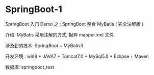 # SpringBoot-1
SpringBoot 入门 Demo  之 : SpringBoot 整合 MyBatis ( 完全注解版 )

介绍: MyBatis 采用注解的方式, 抛弃 mapper.xml 文件.

涉及到的技术: SpringBoot + MyBatis3

开发环境 : win8 + JAVA7 + Tomcat7.0 + MySql5.0 + Eclipse + Maven

数据库: springboot_test
